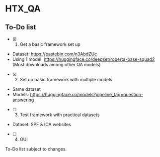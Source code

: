 # HTX_QA

## To-Do list
- [x] 1) Get a basic framework set up
- Dataset: https://pastebin.com/n3AbdZUc
- Using 1 model: https://huggingface.co/deepset/roberta-base-squad2 (Most downloads among other QA models)  
- [x] 2) Set up basic framework with multiple models
- Same dataset
- Models: https://huggingface.co/models?pipeline_tag=question-answering
- [ ] 3) Test framework with practical datasets
- Dataset: SPF & ICA websites
- [ ] 4) GUI

To-Do list subject to changes.
